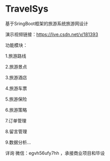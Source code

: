 # TravelSys
基于SringBoot框架的旅游系统旅游网设计

演示视频链接：https://live.csdn.net/v/181393

功能模块：

1.旅游路线

2.旅游景点

3.旅游酒店

4.旅游车票

5.旅游保险

6.旅游策略

7.订单管理

8.留言管理

9.数据分析...


详询 微信：egvh56ufy7hh ，承接商业项目和毕设
